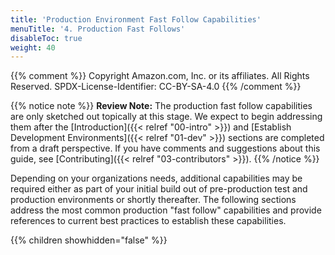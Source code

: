 ```yaml
---
title: 'Production Environment Fast Follow Capabilities'
menuTitle: '4. Production Fast Follows'
disableToc: true
weight: 40
---
```


{{% comment %}}
Copyright Amazon.com, Inc. or its affiliates. All Rights Reserved.
SPDX-License-Identifier: CC-BY-SA-4.0
{{% /comment %}}

{{% notice note %}}
**Review Note:** The production fast follow capabilities are only sketched out topically at this stage. We expect to begin addressing them after the [Introduction]({{< relref "00-intro" >}}) and [Establish Development Environments]({{< relref "01-dev" >}}) sections are completed from a draft perspective. If you have comments and suggestions about this guide, see [Contributing]({{< relref "03-contributors" >}}).
{{% /notice %}}

Depending on your organizations needs, additional capabilities may be required either as part of your initial build out of pre-production test and production environments or shortly thereafter. The following sections address the most common production "fast follow" capabilities and provide references to current best practices to establish these capabilities.

{{% children showhidden="false" %}}